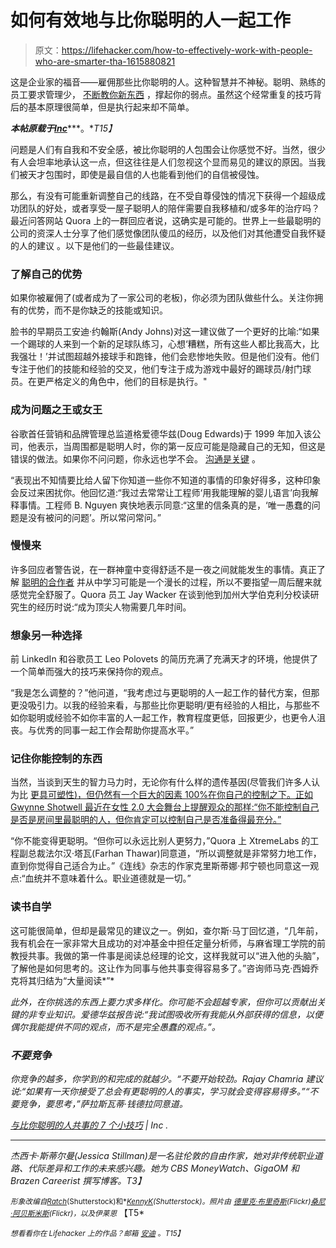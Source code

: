 # 如何有效地与比你聪明的人一起工作

> 原文：<https://lifehacker.com/how-to-effectively-work-with-people-who-are-smarter-tha-1615880821>

这是企业家的福音——雇佣那些比你聪明的人。这种智慧并不神秘。聪明、熟练的员工要求管理少， [不断教你新东西](http://www.inc.com/jessica-stillman/one-surprising-sign-youre-cut-out-to-be-an-entrepreneur.html) ，撑起你的弱点。虽然这个经常重复的技巧背后的基本原理很简单，但是执行起来却不简单。



***本帖原载于***[***Inc***](http://www.inc.com/jessica-stillman/7-tips-for-working-with-people-who-are-smarter-than-you.html)***。**T15】*

问题是人们有自我和不安全感，被比你聪明的人包围会让你感觉不好。当然，很少有人会坦率地承认这一点，但这往往是人们忽视这个显而易见的建议的原因。当我们被天才包围时，即使是最自信的人也能看到他们的自信被侵蚀。

那么，有没有可能重新调整自己的线路，在不受自尊侵蚀的情况下获得一个超级成功团队的好处，或者享受一屋子聪明人的陪伴需要自我移植和/或多年的治疗吗？最近问答网站 Quora 上的一群回应者说，这确实是可能的。世界上一些最聪明的公司的资深人士分享了他们感觉像团队傻瓜的经历，以及他们对其他遭受自我怀疑的人的建议 。以下是他们的一些最佳建议。

### **了解自己的优势**

如果你被雇佣了(或者成为了一家公司的老板)，你必须为团队做些什么。关注你拥有的优势，而不是你缺乏的技能或知识。

脸书的早期员工安迪·约翰斯(Andy Johns)对这一建议做了一个更好的比喻:“如果一个踢球的人来到一个新的足球队练习，心想‘糟糕，所有这些人都比我高大，比我强壮！’并试图超越外接球手和跑锋，他们会悲惨地失败。但是他们没有。他们专注于他们的技能和经验的交叉，他们专注于成为游戏中最好的踢球员/射门球员。在更严格定义的角色中，他们的目标是执行。"

### **成为问题之王或女王**

谷歌首任营销和品牌管理总监道格爱德华兹(Doug Edwards)于 1999 年加入该公司，他表示，当周围都是聪明人时，你的第一反应可能是隐藏自己的无知，但这是错误的做法。如果你不问问题，你永远也学不会。 [沟通是关键](https://lifehacker.com/how-can-i-communicate-better-at-the-office-1001505647) 。

“表现出不知情要比给人留下你知道一些你不知道的事情的印象好得多，这种印象会反过来困扰你。他回忆道:“我过去常常让工程师‘用我能理解的婴儿语言’向我解释事情。工程师 B. Nguyen 爽快地表示同意:“这里的信条真的是，‘唯一愚蠢的问题是没有被问的问题’。所以常问常问。”

### **慢慢来**

许多回应者警告说，在一群神童中变得舒适不是一夜之间就能发生的事情。真正了解 [聪明的合作者](https://lifehacker.com/how-to-listen-when-your-communication-styles-dont-matc-1443833493) 并从中学习可能是一个漫长的过程，所以不要指望一周后醒来就感觉完全舒服了。Quora 员工 Jay Wacker 在谈到他到加州大学伯克利分校读研究生的经历时说:“成为顶尖人物需要几年时间。

### **想象另一种选择**

前 LinkedIn 和谷歌员工 Leo Polovets 的简历充满了充满天才的环境，他提供了一个简单而强大的技巧来保持你的观点。

“我是怎么调整的？”他问道，“我考虑过与更聪明的人一起工作的替代方案，但那更没吸引力。以我的经验来看，与那些比你更聪明/更有经验的人相比，与那些不如你聪明或经验不如你丰富的人一起工作，教育程度更低，回报更少，也更令人沮丧。与优秀的同事一起工作会帮助你提高水平。”

### **记住你能控制的东西**

当然，当谈到天生的智力马力时，无论你有什么样的遗传基因(尽管我们许多人认为比 [更具可塑性)，但仍然有一个巨大的因素 100%在你自己的控制之下。正如 Gwynne Shotwell 最近在女性 2.0 大会舞台上提醒观众的那样:“你不能控制自己是否是房间里最聪明的人，但你肯定可以控制自己是否准备得最充分。”](http://www.inc.com/jessica-stillman/the-one-belief-that-can-make-you-more-successful.html)

“你不能变得更聪明。“但你可以永远比别人更努力，”Quora 上 XtremeLabs 的工程副总裁法尔汉·塔瓦(Farhan Thawar)同意道，“所以调整就是非常努力地工作，直到你觉得自己适合为止。”《连线》杂志的作家克里斯蒂娜·邦宁顿也同意这一观点:“血统并不意味着什么。职业道德就是一切。”

### **读书自学**

这可能很简单，但却是最常见的建议之一。例如，查尔斯·马丁回忆道，“几年前，我有机会在一家非常大且成功的对冲基金中担任定量分析师，与麻省理工学院的前教授共事。我做的第一件事是阅读总经理的论文，这样我就可以“进入他的头脑”，了解他是如何思考的。这让作为同事与他共事变得容易多了。”咨询师马克·西姆乔克将其归结为“大量阅读*”*

*此外，在你挑选的东西上要力求多样化。你可能不会超越专家，但你可以贡献出关键的非专业知识。爱德华兹报告说:“我试图吸收所有我能从外部获得的信息，以便偶尔我能提供不同的观点，而不是完全愚蠢的观点。”。*

### ***不要竞争***

*你竞争的越多，你学到的和完成的就越少。“不要开始较劲。Rajay Chamria 建议说:“如果有一天你接受了总会有更聪明的人的事实，学习就会变得容易得多。”“不要竞争，要思考，”萨拉斯瓦蒂·钱德拉同意道。*

*[与比你聪明的人共事的 7 个小技巧](http://www.inc.com/jessica-stillman/7-tips-for-working-with-people-who-are-smarter-than-you.html) | Inc .*

* * *

*杰西卡·斯蒂尔曼(Jessica Stillman)是一名驻伦敦的自由作家，她对非传统职业道路、代际差异和工作的未来感兴趣。她为 CBS MoneyWatch、GigaOM 和 Brazen Careerist 撰写博客。T3】*

*<small>*形象改编自*</small>[<small>*Ratch*</small>](http://www.shutterstock.com/pic.mhtml?id=174407279&src=id)<small>*(Shutterstock)和*</small>[<small>*KennyK*</small>](http://www.shutterstock.com/pic.mhtml?id=105000605&src=id)<small>*(Shutterstock)。照片由*</small> [<small>*德里克·布里奇斯*</small>](https://www.flickr.com/photos/derek_b/3046770021)<small>*(Flickr)*</small>[<small>*桑尼·阿贝斯米斯*</small>](https://www.flickr.com/photos/enerva/8943753151)<small>*(Flickr)，以及*</small><small>*伊莱恩*</small> 【T5*

*<small>*想看看你在 Lifehacker 上的作品？邮箱*</small> [<small>*安迪*</small>](mailto:andy@lifehacker.com) <small>*。*T15】</small>*